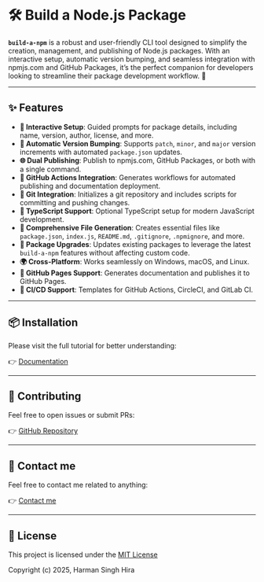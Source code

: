 # 🛠️ Build a Node.js Package

**`build-a-npm`** is a robust and user-friendly CLI tool designed to simplify the creation, management, and publishing of Node.js packages. With an interactive setup, automatic version bumping, and seamless integration with npmjs.com and GitHub Packages, it’s the perfect companion for developers looking to streamline their package development workflow. 🌟

---

## ✨ Features

- **🧠 Interactive Setup**: Guided prompts for package details, including name, version, author, license, and more.
- **🔢 Automatic Version Bumping**: Supports `patch`, `minor`, and `major` version increments with automated `package.json` updates.
- **🌐 Dual Publishing**: Publish to npmjs.com, GitHub Packages, or both with a single command.
- **🤖 GitHub Actions Integration**: Generates workflows for automated publishing and documentation deployment.
- **📂 Git Integration**: Initializes a git repository and includes scripts for committing and pushing changes.
- **📘 TypeScript Support**: Optional TypeScript setup for modern JavaScript development.
- **📁 Comprehensive File Generation**: Creates essential files like `package.json`, `index.js`, `README.md`, `.gitignore`, `.npmignore`, and more.
- **🔄 Package Upgrades**: Updates existing packages to leverage the latest `build-a-npm` features without affecting custom code.
- **🌍 Cross-Platform**: Works seamlessly on Windows, macOS, and Linux.
- **📜 GitHub Pages Support**: Generates documentation and publishes it to GitHub Pages.
- **🔧 CI/CD Support**: Templates for GitHub Actions, CircleCI, and GitLab CI.

---

## 📦 Installation

Please visit the full tutorial for better understanding:

👉 [Documentation](https://git.hsinghhira.me/build-a-npm/)

---

## 🤝 Contributing

Feel free to open issues or submit PRs:

👉 [GitHub Repository](https://github.com/HSinghHira/build-a-npm)

---

## 📩 Contact me

Feel free to contact me related to anything:

👉 [Contact me](https://me.hsinghhira.me/contact/)

---

## 📄 License

This project is licensed under the [MIT License]()

Copyright (c) 2025, Harman Singh Hira
